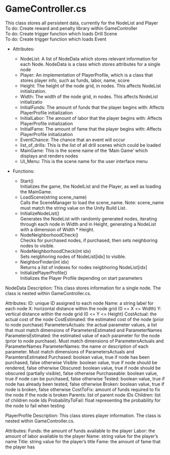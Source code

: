 # GameController.cs
This class stores all persistent data, currently for the NodeList and Player </br>
To do: Create reward and penalty library within GameController </br>
To do: Create trigger function which loads Drill Scene </br>
To do: Create trigger function which loads Event</br>

* Attributes:
  * NodeList: A list of NodeData which stores relevant information for each Node. NodeData is a class which stores attributes for a single node
  * Player: An implementation of PlayerProfile, which is a class that stores player info, such as funds, labor, name, score
  * Height: The height of the node grid, in nodes. This affects NodeList initialization.
  * Width: The width of the node grid, in nodes. This affects NodeList initializatio
  * InitialFunds: The amount of funds that the player begins with: Affects PlayerProfile initialization
  * InitialLabor: The amount of labor that the player begins with: Affects PlayerProfile initialization
  * InitialFame: The amount of fame that the player begins with: Affects PlayerProfile initialization
  * EventChance: The chance that an event will occur
  * list_of_drills: This is the list of all drill scenes which could be loaded
  * MainGame: This is the scene name of the ‘Main Game’ which displays and renders nodes
  * UI_Menu: This is the scene name for the user interface menu

* Functions:
  * Start() </br>
  Initializes the game, the NodelList and the Player, as well as loading the MainGame.
  * LoadScene(string scene_name) </br>
  Calls the SceneManager to load the scene_name. Note: scene_name must match the string value on the Unity Build List.
  * InitializeNodeList() </br>
  Generates the NodeList with randomly generated nodes, iterating through each node in Width and in Height, generating a NodeList with a dimension of Width * Height.
  * NodeNeighborhoodCheck() </br>
  Checks for purchased nodes, if purchased, then sets neighboring nodes to visible.
  * NodeNeighborhoodCheck(int idx) </br>
  Sets neigbhoring nodes of NodeList[idx] to visible.
  * NeighborFinder(int idx) </br>
  Returns a list of indexes for nodes neigbhoring NodeList[idx]
  * InitializePlayerProfile() </br>
  Initializes the Player Profile depending on start parameters









NodeData
Description: This class stores information for a single node. The class is nested within GameController.cs.

Attributes:
ID: unique ID assigned to each node
Name: a string label for each node
X: horizontal distance within the node grid (0 <= X <= Width)
Y: vertical distance within the node grid (0 <= Y <= Height)
CostActual: the actual cost of the node
CostEstimated: the estimated cost of the node (prior to node purchase)
ParametersActuals: the actual parameter values, a list that must match dimensions of ParametersEstimated and ParameterNames
ParametersEstimated: the estimated value of each parameter for the node (prior to node purchase). Must match dimensions of ParametersActuals and ParameterNames
ParameterNames: the name or description of each parameter. Must match dimensions of ParametersActuals and ParamtersEstimated
Purchased: boolean value, true if node has been purchased, false otherwise
Visible: boolean value, true if node should be rendered, false otherwise
Obscured: boolean value, true if node should be obscured (partially visible), false otherwise
Purchaseable: boolean value, true if node can be purchased, false otherwise
Tested: boolean value, true if node has already been tested, false otherwise
Broken: boolean value, true if node is broken, false otherwise
CostToFix: amount of funds required to fix the node if the node is broken
Parents: list of parent node IDs
Children: list of children node Ids
ProbabilityToFail: float representing the probability for the node to fail when testing

PlayerProfile
Description: This class stores player information. The class is nested within GameController.cs.

Attributes:
Funds: the amount of funds available to the player
Labor: the amount of labor available to the player
Name: string value for the player’s name
Title: string value for the player’s title
Fame: the amount of fame that the player has
